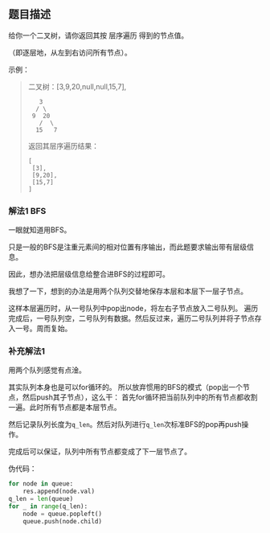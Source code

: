 ## 题目描述
给你一个二叉树，请你返回其按 层序遍历 得到的节点值。

（即逐层地，从左到右访问所有节点）。 

示例：
>二叉树：[3,9,20,null,null,15,7],
>
>```
>    3
>   / \
>  9  20
>    /  \
>   15   7
>```
>
>返回其层序遍历结果：
>
>```
>[
>  [3],
>  [9,20],
>  [15,7]
>]
>```


### 解法1 BFS
一眼就知道用BFS。

只是一般的BFS是注重元素间的相对位置有序输出，而此题要求输出带有层级信息。

因此，想办法把层级信息给整合进BFS的过程即可。

我想了一下，想到的办法是用两个队列交替地保存本层和本层下一层子节点。

这样本层遍历时，从一号队列中pop出node，将左右子节点放入二号队列。
遍历完成后，一号队列空，二号队列有数据。然后反过来，遍历二号队列并将子节点存入一号。周而复始。

### 补充解法1
用两个队列感觉有点淦。

其实队列本身也是可以for循环的。
所以放弃惯用的BFS的模式（pop出一个节点，然后push其子节点），这么干：
首先for循环把当前队列中的所有节点都收割一遍。此时所有节点都是本层节点。

然后记录队列长度为`q_len`。然后对队列进行`q_len`次标准BFS的pop再push操作。

完成后可以保证，队列中所有节点都变成了下一层节点了。

伪代码：
```python
for node in queue:
    res.append(node.val)
q_len = len(queue)
for _ in range(q_len):
    node = queue.popleft()
    queue.push(node.child)
```